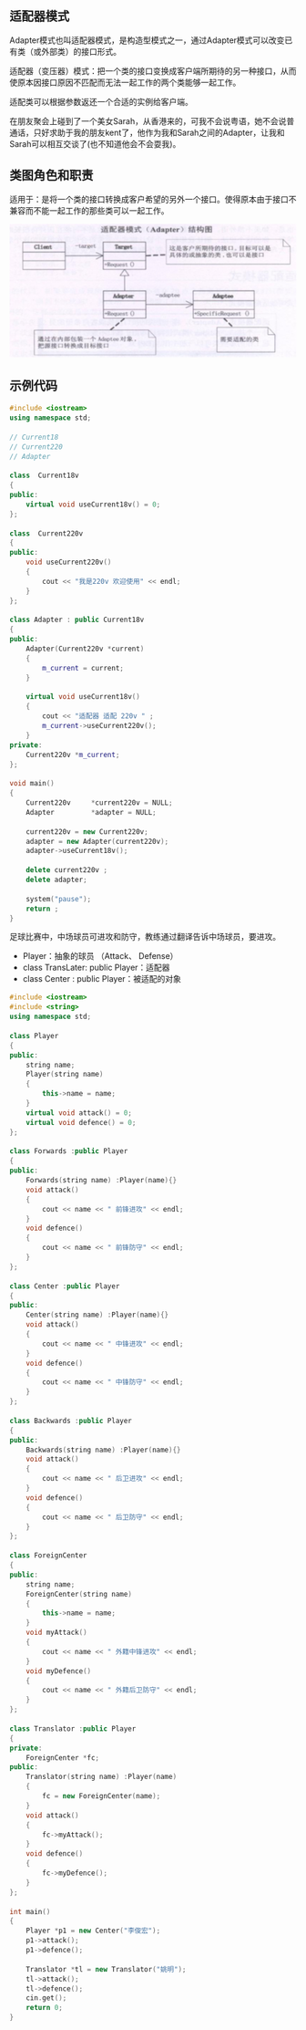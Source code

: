## 适配器模式

Adapter模式也叫适配器模式，是构造型模式之一，通过Adapter模式可以改变已有类（或外部类）的接口形式。

适配器（变压器）模式：把一个类的接口变换成客户端所期待的另一种接口，从而使原本因接口原因不匹配而无法一起工作的两个类能够一起工作。 

适配类可以根据参数返还一个合适的实例给客户端。 

在朋友聚会上碰到了一个美女Sarah，从香港来的，可我不会说粤语，她不会说普通话，只好求助于我的朋友kent了，他作为我和Sarah之间的Adapter，让我和Sarah可以相互交谈了(也不知道他会不会耍我)。

## 类图角色和职责

适用于：是将一个类的接口转换成客户希望的另外一个接口。使得原本由于接口不兼容而不能一起工作的那些类可以一起工作。

![](images/adapter.png)

## 示例代码

```C++
#include <iostream>
using namespace std;

// Current18 
// Current220
// Adapter 

class  Current18v
{
public:
	virtual void useCurrent18v() = 0;
};

class  Current220v
{
public:
	void useCurrent220v()
	{
		cout << "我是220v 欢迎使用" << endl;
	}
};

class Adapter : public Current18v
{
public:
	Adapter(Current220v *current)
	{
		m_current = current;
	}
  
	virtual void useCurrent18v()
	{
		cout << "适配器 适配 220v " ;
		m_current->useCurrent220v();
	}
private:
	Current220v *m_current;
};

void main()
{
	Current220v		*current220v = NULL;
	Adapter			*adapter = NULL;

	current220v = new Current220v;
	adapter = new Adapter(current220v);
	adapter->useCurrent18v();

	delete current220v ;
	delete adapter;

	system("pause");
	return ;
}
```
足球比赛中，中场球员可进攻和防守，教练通过翻译告诉中场球员，要进攻。

- Player：抽象的球员 （Attack、 Defense）
- class TransLater: public Player：适配器 
- class Center : public Player：被适配的对象

```C++
#include <iostream>  
#include <string>  
using namespace std;  
  
class Player  
{  
public:  
    string name;  
    Player(string name)  
    {  
        this->name = name;  
    }  
    virtual void attack() = 0;  
    virtual void defence() = 0;  
};  
  
class Forwards :public Player  
{  
public:  
    Forwards(string name) :Player(name){}  
    void attack()  
    {  
        cout << name << " 前锋进攻" << endl;  
    }  
    void defence()  
    {  
        cout << name << " 前锋防守" << endl;  
    }  
};  
  
class Center :public Player  
{  
public:  
    Center(string name) :Player(name){}  
    void attack()  
    {  
        cout << name << " 中锋进攻" << endl;  
    }  
    void defence()  
    {  
        cout << name << " 中锋防守" << endl;  
    }  
};  
  
class Backwards :public Player  
{  
public:  
    Backwards(string name) :Player(name){}  
    void attack()  
    {  
        cout << name << " 后卫进攻" << endl;  
    }  
    void defence()  
    {  
        cout << name << " 后卫防守" << endl;  
    }  
};  

class ForeignCenter  
{  
public:  
    string name;  
    ForeignCenter(string name)  
    {  
        this->name = name;  
    }  
    void myAttack()  
    {  
        cout << name << " 外籍中锋进攻" << endl;  
    }  
    void myDefence()  
    {  
        cout << name << " 外籍后卫防守" << endl;  
    }  
};  

class Translator :public Player  
{  
private:  
    ForeignCenter *fc;  
public:  
    Translator(string name) :Player(name)  
    {  
        fc = new ForeignCenter(name);  
    }  
    void attack()  
    {  
        fc->myAttack();  
    }  
    void defence()  
    {  
        fc->myDefence();  
    }  
};  

int main()  
{  
    Player *p1 = new Center("李俊宏");  
    p1->attack();  
    p1->defence();  
  
    Translator *tl = new Translator("姚明");  
    tl->attack();  
    tl->defence();  
    cin.get();  
    return 0;  
} 
```